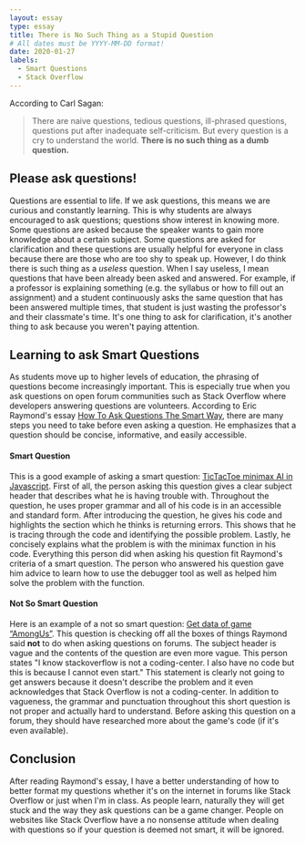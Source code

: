 ```yaml
---
layout: essay
type: essay
title: There is No Such Thing as a Stupid Question
# All dates must be YYYY-MM-DD format!
date: 2020-01-27
labels:
  - Smart Questions
  - Stack Overflow
---
```


According to Carl Sagan: 
> There are naive questions, tedious questions, ill-phrased questions, questions put after inadequate self-criticism. But every question is a cry to understand the world. **There is no such thing as a dumb question.**

## Please ask questions!
Questions are essential to life. If we ask questions, this means we are curious and constantly learning. This is why students are always encouraged to ask questions; questions show interest in knowing more. Some questions are asked because the speaker wants to gain more knowledge about a certain subject. Some questions are asked for clarification and these questions are usually helpful for everyone in class because there are those who are too shy to speak up. However, I do think there is such thing as a *useless* question. When I say useless, I mean questions that have been already been asked and answered. For example, if a professor is explaining something (e.g. the syllabus or how to fill out an assignment) and a student continuously asks the same question that has been answered multiple times, that student is just wasting the professor's and their classmate's time. It's one thing to ask for clarification, it's another thing to ask because you weren't paying attention. 

## Learning to ask Smart Questions
As students move up to higher levels of education, the phrasing of questions become increasingly important. This is especially true when you ask questions on open forum communities such as Stack Overflow where developers answering questions are volunteers. According to Eric Raymond's essay [How To Ask Questions The Smart Way](http://www.catb.org/esr/faqs/smart-questions.html), there are many steps you need to take before even asking a question. He emphasizes that a question should be concise, informative, and easily accessible. 
#### Smart Question
This is a good example of asking a smart question: [TicTacToe minimax AI in Javascript](https://stackoverflow.com/questions/37123615/tictactoe-minimax-ai-in-javascript). First of all, the person asking this question gives a clear subject header that describes what he is having trouble with. Throughout the question, he uses proper grammar and all of his code is in an accessible and standard form. After introducing the question, he gives his code and highlights the section which he thinks is returning errors. This shows that he is tracing through the code and identifying the possible problem. Lastly, he concisely explains what the problem is with the minimax function in his code. Everything this person did when asking his question fit Raymond's criteria of a smart question. The person who answered his question gave him advice to learn how to use the  debugger tool as well as helped him solve the problem with the function. 
#### Not So Smart Question
Here is an example of a not so smart question: [Get data of game “AmongUs”](https://stackoverflow.com/questions/63403374/get-data-of-game-amongus).
This question is checking off all the boxes of things Raymond said **not** to do when asking questions on forums. The subject header is vague and the contents of the question are even more vague. This person states "I know stackoverflow is not a coding-center. I also have no code but this is because I cannot even start." This statement is clearly not going to get answers because it doesn't describe the problem and it even acknowledges that Stack Overflow is not a coding-center. In addition to vagueness, the grammar and punctuation throughout this short question is not proper and actually hard to understand. Before asking this question on a forum, they should have researched more about the game's code (if it's even available). 

## Conclusion
After reading Raymond's essay, I have a better understanding of how to better format my questions whether it's on the internet in forums like Stack Overflow or just when I'm in class. As people learn, naturally they will get stuck and the way they ask questions can be a game changer. People on websites like Stack Overflow have a no nonsense attitude when dealing with questions so if your question is deemed not smart, it will be ignored. 

